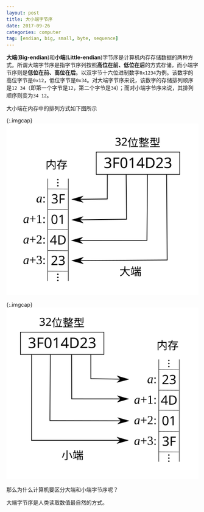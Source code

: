 ```yaml
---
layout: post
title: 大小端字节序
date: 2017-09-26
categories: computer
tag: [endian, big, small, byte, sequence]
---
```


**大端**(**Big-endian**)和**小端**(**Little-endian**)字节序是计算机内存存储数据的两种方式。所谓大端字节序是指字节序列按照**高位在前、低位在后**的方式存储，而小端字节序则是**低位在前、高位在后**。以双字节十六位进制数字```0x1234```为例。该数字的高位字节是```0x12```，低位字节是```0x34```。对大端字节序来说，该数字的存储排列顺序是```12 34```（即第一个字节是```12```，第二个字节是```34```）；而对小端字节序来说，其排列顺序则变为```34 12```。

大小端在内存中的排列方式如下图所示

{:.imgcap}
![](/assets/img/2017/09/26/Big-Endian.svg)

{:.imgcap}
![](/assets/img/2017/09/26/Little-Endian.svg)

那么为什么计算机要区分大端和小端字节序呢？


大端字节序是人类读取数值最自然的方式。
